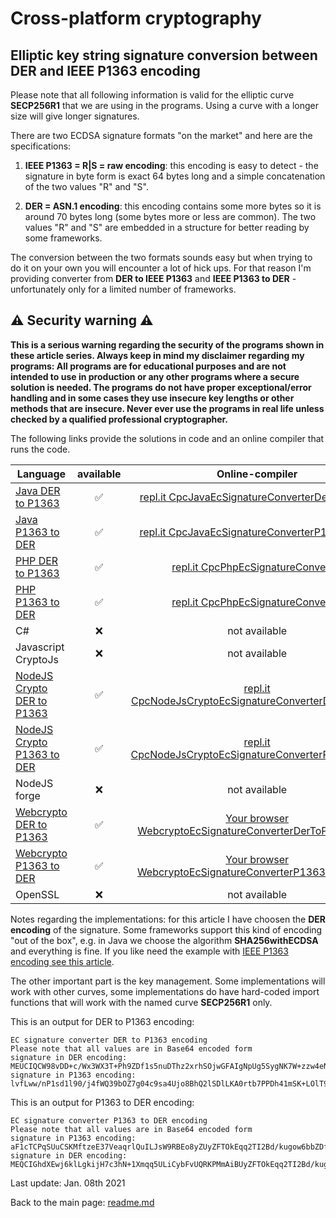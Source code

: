 # Cross-platform cryptography

## Elliptic key string signature conversion between DER and IEEE P1363  encoding

Please note that all following information is valid for the elliptic curve **SECP256R1** that we are using in the programs. Using a curve with a longer size will give longer signatures.

There are two ECDSA signature formats "on the market" and here are the specifications:

1. **IEEE P1363 = R|S = raw encoding**: this encoding is easy to detect - the signature in byte form is exact 64 bytes long and a simple concatenation of the two values "R" and "S".

2. **DER = ASN.1 encoding**: this encoding contains some more bytes so it is around 70 bytes long (some bytes more or less are common). The two values "R" and "S" are embedded in a structure for better reading by some frameworks. 

The conversion between the two formats sounds easy but when trying to do it on your own you will encounter a lot of hick ups. For that reason I'm providing converter from **DER to IEEE P1363** and **IEEE P1363 to DER** - unfortunately only for a limited number of frameworks.

## :warning: Security warning :warning:

**This is a serious warning regarding the security of the programs shown in these article series.  Always keep in mind my disclaimer regarding my programs: All programs are for educational purposes and are not intended to use in production or any other programs where a  secure solution is needed. The programs do not have proper exceptional/error handling and in some cases they use insecure key lengths or other methods that are insecure. Never ever use the programs in real life unless checked by a qualified professional cryptographer.**

The following links provide the solutions in code and an online compiler that runs the code.

| Language | available | Online-compiler
| ------ | :---: | :----: |
| [Java DER to P1363](../EcSignatureConverter/EcSignatureConverterDerToP1363.java) | :white_check_mark: | [repl.it CpcJavaEcSignatureConverterDerToP1363](https://repl.it/@javacrypto/CpcJavaEcSignatureConvertDerToP1363#Main.java/)
| [Java P1363 to DER](../EcSignatureConverter/EcSignatureConverterP1363ToDer.java) | :white_check_mark: | [repl.it CpcJavaEcSignatureConverterP1363ToDer](https://repl.it/@javacrypto/CpcJavaEcSignatureConvertP1363ToDer#Main.java/)
| [PHP DER to P1363](../EcSignatureConverter/EcSignatureConverterDerToP1363.php) | :white_check_mark: | [repl.it CpcPhpEcSignatureConverter](https://repl.it/@javacrypto/CpcPhpEcSignatureConvertDerToP1363#main.php/)
| [PHP P1363 to DER](../EcSignatureConverter/EcSignatureConverterP1363ToDer.php) | :white_check_mark: | [repl.it CpcPhpEcSignatureConverter](https://repl.it/@javacrypto/CpcPhpEcSignatureConvertP1363ToDer#main.php/)
| C# | :x: | not available
| Javascript CryptoJs | :x: | not available
| [NodeJS Crypto DER to P1363](../EcSignatureConverter/EcSignatureConverterDerToP1363NodeJsCrypto.js) | :white_check_mark: | [repl.it CpcNodeJsCryptoEcSignatureConverterDerToP1363](https://repl.it/@javacrypto/CpcNodeJsCryptoConvertDerToP1363#index.js/)
| [NodeJS Crypto P1363 to DER](../EcSignatureConverter/EcSignatureConverterP1363ToDerNodeJsCrypto.js) | :white_check_mark: | [repl.it CpcNodeJsCryptoEcSignatureConverterP1363ToDer](https://repl.it/@javacrypto/CpcNodeJsCryptoConvertP1363ToDer#index.js/)
| NodeJS forge | :x: | not available
| [Webcrypto DER to P1363](../EcSignatureConverter/ecsignatureconverterdertop1363.html) | :white_check_mark: | [Your browser WebcryptoEcSignatureConverterDerToP1363.html](https://java-crypto.github.io/cross_platform_crypto/EcSignatureConverter/ecsignatureconverterdertop1363.html)
| [Webcrypto P1363 to DER](../EcSignatureConverter/ecsignatureconverterp1363toder.html) | :white_check_mark: | [Your browser WebcryptoEcSignatureConverterP1363ToDer.html](https://java-crypto.github.io/cross_platform_crypto/EcSignatureConverter/ecsignatureconverterp1363toder.html)
| OpenSSL | :x: | not available

Notes regarding the implementations: for this article I have choosen the **DER encoding** of the signature. Some frameworks support this kind of encoding "out of the box", e.g. in Java we choose the algorithm **SHA256withECDSA** and everything is fine. If you like need the example with [IEEE P1363 encoding see this article](ecdsa_signature_ieee_p1363_string.md).

The other important part is the key management. Some implementations will work with other curves, some implementations do have hard-coded import functions that will work with the named curve **SECP256R1** only.

This is an output for DER to P1363 encoding:

```plaintext
EC signature converter DER to P1363 encoding
Please note that all values are in Base64 encoded form
signature in DER encoding:   MEUCIQCW98vDD+c/Wx3WX3T+Ph9ZDf1s5nuDThz2xrhSOjwGFAIgNpUg5SygNK7W+zzw4eNZkivizpU/UUXMMR2zPw2D7J4=
signature in P1363 encoding: lvfLww/nP1sd1l90/j4fWQ39bOZ7g04c9sa4Ujo8BhQ2lSDlLKA0rtb7PPDh41mSK+LOlT9RRcwxHbM/DYPsng==
```

This is an output for P1363 to DER encoding:

```plaintext
EC signature converter P1363 to DER encoding
Please note that all values are in Base64 encoded form
signature in P1363 encoding: aF1cTCPqSUuCSKMftzeE37VeaqrlQuILJsW9RBEo8yZUyZFTOkEqq2TI2Bd/kugow6bbZDfhtsB3QwbZ55aOmQ==
signature in DER encoding:   MEQCIGhdXEwj6klLgkijH7c3hN+1Xmqq5ULiCybFvUQRKPMmAiBUyZFTOkEqq2TI2Bd/kugow6bbZDfhtsB3QwbZ55aOmQ==
```

Last update: Jan. 08th 2021

Back to the main page: [readme.md](../readme.md)